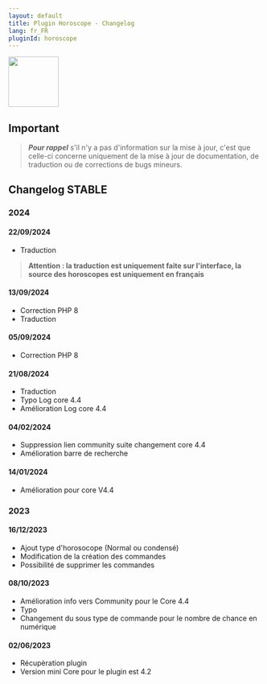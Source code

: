 ```yaml
---
layout: default
title: Plugin Horoscope - Changelog
lang: fr_FR
pluginId: horoscope
---
```


<img src="{{site.baseurl}}/plugin-horoscope/{{site.img}}/horoscope_icon.png" class="pluginLogo" width="100" />

## Important

> **_Pour rappel_** s'il n'y a pas d'information sur la mise à jour, c'est que celle-ci concerne uniquement de la mise à jour de documentation, de traduction ou de corrections de bugs mineurs.

## Changelog STABLE

### 2024

#### 22/09/2024

- Traduction

> **Attention : la traduction est uniquement faite sur l'interface, la source des horoscopes est uniquement en français**

#### 13/09/2024

- Correction PHP 8
- Traduction

#### 05/09/2024

- Correction PHP 8

#### 21/08/2024

- Traduction
- Typo Log core 4.4
- Amélioration Log core 4.4

#### 04/02/2024

- Suppression lien community suite changement core 4.4
- Amélioration barre de recherche

#### 14/01/2024

- Amélioration pour core V4.4

### 2023

#### 16/12/2023

- Ajout type d'horosocope (Normal ou condensé)
- Modification de la création des commandes
- Possibilité de supprimer les commandes

#### 08/10/2023

- Amélioration info vers Community pour le Core 4.4
- Typo
- Changement du sous type de commande pour le nombre de chance en numérique

#### 02/06/2023

- Récupèration plugin
- Version mini Core pour le plugin est 4.2